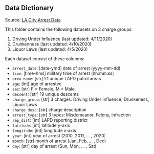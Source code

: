 ## Data Dictionary

Source: [LA City Arrest Data](https://data.lacity.org/A-Safe-City/Arrest-Data-from-2010-to-Present/yru6-6re4)

This folder contains the following datasets on 3 charge groups:

1. Driving Under Influence (last updated: 4/11/2020)
2. Drunkenness (last updated: 4/10/2020)
3. Liquor Laws (last updated: 4/5/2020)

Each dataset consist of these columns:

- `arrest_date`: [date-ymd] date of arrest (yyyy-mm-dd)
- `time`: [time-hms] military time of arrest (hh:mm:ss)
- `area_name`: [str] 21 unique LAPD patrol areas
- `age`: [int] age of arrestee
- `sex`: [str] F = Female, M = Male
- `descent`: [str] 19 unique descents
- `charge_group`: [str] 3 charges: Driving Under Influence, Drunkeness, Liquor Laws
- `charge_desc`: [str] charge description
- `arrest_type`: [str] 3 types: Misdemeanor, Felony, Infraction
- `rep_dist`: [int] LAPD reporting district
- `latitude`: [int] latitude y-axis
- `longitude`: [int] longitude x-axis
- `year`: [int] year of arrest (2010, 2011, ... , 2020)
- `month`: [str] month of arrest (Jan, Feb, ... , Dec)
- `day`: [str] day of arrest (Sun, Mon, ... , Sat)

